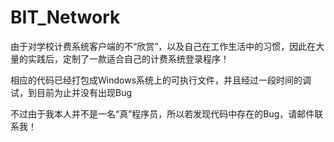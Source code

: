 # BIT_Network

由于对学校计费系统客户端的不“欣赏”，以及自己在工作生活中的习惯，因此在大量的实践后，定制了一款适合自己的计费系统登录程序！

相应的代码已经打包成Windows系统上的可执行文件，并且经过一段时间的调试，到目前为止并没有出现Bug

不过由于我本人并不是一名“真”程序员，所以若发现代码中存在的Bug，请邮件联系我！
